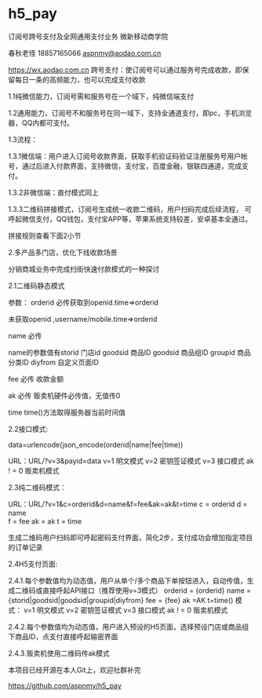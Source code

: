 # h5_pay
订阅号跨号支付及全网通用支付业务
微新移动商学院

春秋老怪 18857165066 aspnmy@aodao.com.cn

https://wx.aodao.com.cn
跨号支付：使订阅号可以通过服务号完成收款，即保留每日一条的高频能力，也可以完成支付收款

1.1纯微信能力，订阅号需和服务号在一个域下，纯微信端支付

1.2通用能力，订阅号不和服务号在同一域下，支持全通道支付，即pc，手机浏览器，QQ内都可支付。


1.3流程：

1.3.1微信端：用户进入订阅号收款界面，获取手机验证码验证注册服务号用户帐号，通过后进入付款界面，支持微信，支付宝，百度金融，银联四通道，完成支付。


1.3.2非微信端：直付模式同上

1.3.3二维码拼接模式，订阅号生成统一收款二维码，用户扫码完成后续流程，		可呼起微信支付，QQ钱包，支付宝APP等，苹果系统支持较差，安卓基本全通过。

拼接规则查看下面2小节


2.多产品多门店，优化下线收款场景

分销商城业务中完成扫街快速付款模式的一种探讨

2.1二维码静态模式

参数：
orderid 必传获取到openid.time=>orderid 

未获取openid ,username/mobile.time=>orderid

name 必传 

name的参数值有storid 门店id
             goodsid 商品ID
             goodsid 商品组ID 
             groupid 商品分类ID
             diyfrom 自定义页面ID

fee 必传 收款金额

ak 必传 贩卖机硬件必传值，无值传0

time time()方法取得服务器当前时间值

2.2接口模式:

data=urlencode(json_encode(orderid|name|fee|time))

URL：URL/?v=3&payid=data
v=1 明文模式
v=2 密钥签证模式
v=3	接口模式
ak ! = 0 贩卖机模式


2.3纯二维码模式：

URL：URL/?v=1&c=orderid&d=name&f=fee&ak=ak&t=time
c = orderid
d = name        
f  = fee
ak  = ak
t  = time

生成二维码用户扫码即可呼起密码支付界面，简化2步，支付成功会增加指定项目的订单记录


2.4H5支付页面:

2.4.1.每个参数值均为动态值，用户从单个/多个商品下单按钮进入，自动传值，生成二维码或直接呼起API接口（推荐使用v=3模式）
orderid = {orderid}
name = {storid|goodsid|goodsid|groupid|diyfrom}
fee = {fee}
ak =AK
t=time()
模式：
v=1 明文模式
v=2 密钥签证模式
v=3	接口模式
ak ! = 0 贩卖机模式

2.4.2.每个参数值均为动态值，用户进入预设的H5页面，选择预设门店或商品组下商品ID，点支付直接呼起输密界面

2.4.3.贩卖机使用二维码传ak模式



本项目已经开源在本人Git上，欢迎社群补完

https://github.com/aspnmy/h5_pay





